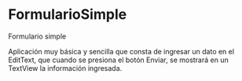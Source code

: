 # FormularioSimple
Formulario simple

Aplicación muy básica y sencilla que consta de ingresar un dato en el EditText, que cuando se presiona el botón Enviar, 
se mostrará en un TextView la información ingresada.
